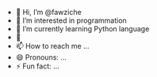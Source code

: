 - 👋 Hi, I’m @fawziche
- 👀 I’m interested in programmation
- 🌱 I’m currently learning Python language
- 💞
- 📫 How to reach me ...
- 😄 Pronouns: ...
- ⚡ Fun fact: ...

<!---
fawziche/fawziche is a ✨ special ✨ repository because its `README.md` (this file) appears on your GitHub profile.
You can click the Preview link to take a look at your changes.
--->

